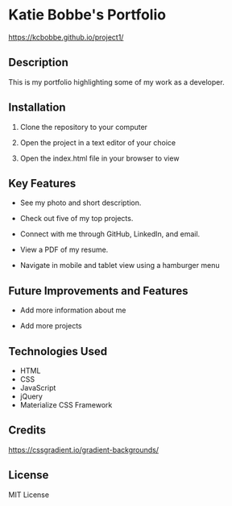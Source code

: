 # Katie Bobbe's Portfolio
https://kcbobbe.github.io/project1/

## Description

This is my portfolio highlighting some of my work as a developer.

## Installation

1. Clone the repository to your computer

2. Open the project in a text editor of your choice

3. Open the index.html file in your browser to view

## Key Features
* See my photo and short description.

* Check out five of my top projects.

* Connect with me through GitHub, LinkedIn, and email.

* View a PDF of my resume.

* Navigate in mobile and tablet view using a hamburger menu

## Future Improvements and Features
* Add more information about me

* Add more projects


## Technologies Used

* HTML
* CSS
* JavaScript
* jQuery
* Materialize CSS Framework

## Credits
https://cssgradient.io/gradient-backgrounds/

## License
MIT License

